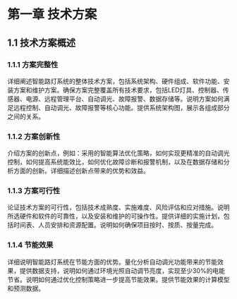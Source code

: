 # 第一章 技术方案

## 1.1 技术方案概述

### 1.1.1 方案完整性

详细阐述智能路灯系统的整体技术方案，包括系统架构、硬件组成、软件功能、安装方案和维护方案。确保方案完整覆盖所有技术要求，包括LED灯具、控制器、传感器、电源、远程管理平台、自动调光、故障报警、数据存储等。说明方案如何满足远程控制、自动调光、故障报警等核心功能。提供系统架构图，展示各组成部分之间的关系。

### 1.1.2 方案创新性

介绍方案的创新点，例如：采用的智能算法优化策略，如何实现更精准的自动调光控制，如何提高系统能效比，如何优化故障诊断和报警机制，以及在数据存储和分析方面的创新。详细描述创新点带来的优势和效益。

### 1.1.3 方案可行性

论证技术方案的可行性，包括技术成熟度、实施难度、风险评估和应对措施。说明所选硬件和软件的可靠性，以及安装和维护的可操作性。提供详细的实施计划，包括时间表、人员安排和资源配置。说明如何确保项目按时、按质、按量完成。

### 1.1.4 节能效果

详细说明智能路灯系统在节能方面的优势。量化分析自动调光功能带来的节能效果，提供数据支持，说明如何通过环境光照自动调节亮度，实现至少30%的电能节省。说明如何通过优化控制策略进一步提高节能效果。提供节能效果的计算模型和预测数据。


